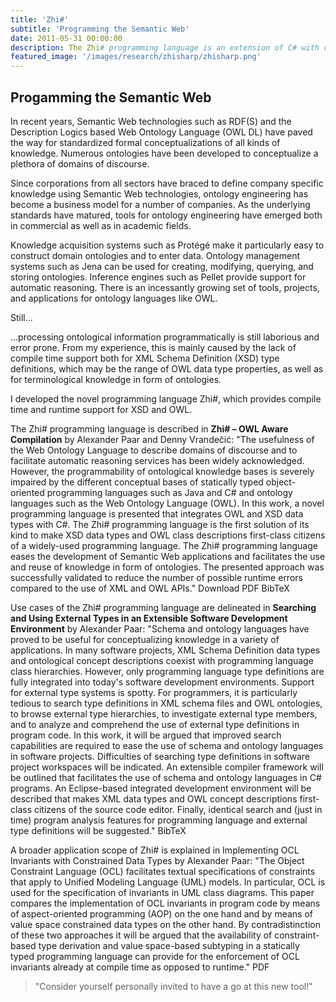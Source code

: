 ```yaml
---
title: 'Zhi#'
subtitle: 'Programming the Semantic Web'
date: 2011-05-31 00:00:00
description: The Zhi# programming language is an extension of C# with compiler and runtime support for XML Schema Definition (XSD) data types and the Web Ontology Language (OWL).
featured_image: '/images/research/zhisharp/zhisharp.png'
---
```


## Progamming the Semantic Web

In recent years, Semantic Web technologies such as RDF(S) and the Description Logics based Web Ontology Language (OWL DL) have paved the way for standardized formal conceptualizations of all kinds of knowledge. Numerous ontologies have been developed to conceptualize a plethora of domains of discourse.

Since corporations from all sectors have braced to define company specific knowledge using Semantic Web technologies, ontology engineering has become a business model for a number of companies. As the underlying standards have matured, tools for ontology engineering have emerged both in commercial as well as in academic fields.

Knowledge acquisition systems such as Protégé make it particularly easy to construct domain ontologies and to enter data. Ontology management systems such as Jena can be used for creating, modifying, querying, and storing ontologies. Inference engines such as Pellet provide support for automatic reasoning. There is an incessantly growing set of tools, projects, and applications for ontology languages like OWL.

Still...

...processing ontological information programmatically is still laborious and error prone. From my experience, this is mainly caused by the lack of compile time support both for XML Schema Definition (XSD) type definitions, which may be the range of OWL data type properties, as well as for terminological knowledge in form of ontologies.

I developed the novel programming language Zhi#, which provides compile time and runtime support for XSD and OWL.

The Zhi# programming language is described in **Zhi# – OWL Aware Compilation** by Alexander Paar and Denny Vrandečić: "The usefulness of the Web Ontology Language to describe domains of discourse and to facilitate automatic reasoning services has been widely acknowledged. However, the programmability of ontological knowledge bases is severely impaired by the different conceptual bases of statically typed object-oriented programming languages such as Java and C# and ontology languages such as the Web Ontology Language (OWL). In this work, a novel programming language is presented that integrates OWL and XSD data types with C#. The Zhi# programming language is the first solution of its kind to make XSD data types and OWL class descriptions first-class citizens of a widely-used programming language. The Zhi# programming language eases the development of Semantic Web applications and facilitates the use and reuse of knowledge in form of ontologies. The presented approach was successfully validated to reduce the number of possible runtime errors compared to the use of XML and OWL APIs." Download PDF BibTeX

Use cases of the Zhi# programming language are delineated in **Searching and Using External Types in an Extensible Software Development Environment** by Alexander Paar: "Schema and ontology languages have proved to be useful for conceptualizing knowledge in a variety of applications. In many software projects, XML Schema Definition data types and ontological concept descriptions coexist with programming language class hierarchies. However, only programming language type definitions are fully integrated into today's software development environments. Support for external type systems is spotty. For programmers, it is particularly tedious to search type definitions in XML schema files and OWL ontologies, to browse external type hierarchies, to investigate external type members, and to analyze and comprehend the use of external type definitions in program code. In this work, it will be argued that improved search capabilities are required to ease the use of schema and ontology languages in software projects. Difficulties of searching type definitions in software project workspaces will be indicated. An extensible compiler framework will be outlined that facilitates the use of schema and ontology languages in C# programs. An Eclipse-based integrated development environment will be described that makes XML data types and OWL concept descriptions first-class citizens of the source code editor. Finally, identical search and (just in time) program analysis features for programming language and external type definitions will be suggested." BibTeX

A broader application scope of Zhi# is explained in Implementing OCL Invariants with Constrained Data Types by Alexander Paar: "The Object Constraint Language (OCL) facilitates textual specifications of constraints that apply to Unified Modeling Language (UML) models. In particular, OCL is used for the specification of invariants in UML class diagrams. This paper compares the implementation of OCL invariants in program code by means of aspect-oriented programming (AOP) on the one hand and by means of value space constrained data types on the other hand. By contradistinction of these two approaches it will be argued that the availability of constraint-based type derivation and value space-based subtyping in a statically typed programming language can provide for the enforcement of OCL invariants already at compile time as opposed to runtime." PDF

> "Consider yourself personally invited to have a go at this new tool!"
